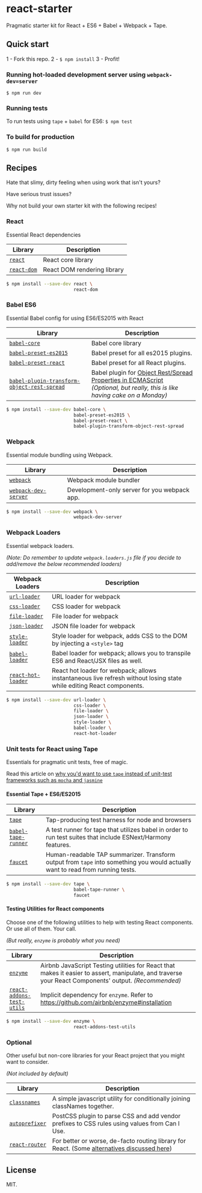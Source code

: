 # react-starter
Pragmatic starter kit for React + ES6 + Babel + Webpack + Tape.

## Quick start
1 - Fork this repo.
2 - ```$ npm install```
3 - Profit!

### Running hot-loaded development server using `webpack-dev=server`
```$ npm run dev```

### Running tests
To run tests using `tape` + `babel` for ES6:
```$ npm test```

### To build for production
```$ npm run build```


## Recipes
Hate that slimy, dirty feeling when using work that isn't yours?

Have serious trust issues?

Why not build your own starter kit with the following recipes!

### React
Essential React dependencies

Library | Description
------------ | -------------
[`react`](https://github.com/facebook/react) | React core library
[`react-dom`](https://github.com/facebook/react/tree/master/packages/react-dom) | React DOM rendering library

```bash
$ npm install --save-dev react \
                         react-dom
```

### Babel ES6
Essential Babel config for using ES6/ES2015 with React

Library | Description
------------ | -------------
[`babel-core`](https://github.com/babel/babel) | Babel core library
[`babel-preset-es2015`](https://github.com/babel/babel/tree/master/packages/babel-preset-es2015) | Babel preset for all es2015 plugins.
[`babel-preset-react`](https://github.com/babel/babel/tree/master/packages/babel-preset-react) | Babel preset for all React plugins.
[`babel-plugin-transform-object-rest-spread`](https://github.com/babel/babel/tree/master/packages/babel-plugin-transform-object-rest-spreadhttps://github.com/facebook/react/tree/master/packages/react-dom) | Babel plugin for [Object Rest/Spread Properties in ECMAScript](https://github.com/sebmarkbage/ecmascript-rest-spread) <br/> _(Optional, but really, this is like having cake on a Monday)_ 

```bash
$ npm install --save-dev babel-core \
                         babel-preset-es2015 \
                         babel-preset-react \
                         babel-plugin-transform-object-rest-spread
```

### Webpack
Essential module bundling using Webpack.

Library | Description
------------ | -------------
[`webpack`](https://github.com/webpack/webpack) | Webpack module bundler
[`webpack-dev-server`](https://github.com/webpack/webpack-dev-server) | Development-only server for you webpack app.

```bash
$ npm install --save-dev webpack \
                         webpack-dev-server
```

### Webpack Loaders
Essential webpack loaders.

_(Note: Do remember to update `webpack.loaders.js` file if you decide to add/remove the below recommended loaders)_

Webpack Loaders | Description
------------ | -------------
[`url-loader`](https://github.com/webpack/url-loader) | URL loader for webpack
[`css-loader`](https://github.com/webpack/css-loader) | CSS loader for webpack
[`file-loader`](https://github.com/webpack/file-loader) | File loader for webpack
[`json-loader`](https://github.com/webpack/json-loader) | JSON file loader for webpack
[`style-loader`](https://github.com/webpack/style-loader) | Style loader for webpack, adds CSS to the DOM by injecting a `<style>` tag
[`babel-loader`](https://github.com/babel/babel-loader) | Babel loader for webpack; allows you to transpile ES6 and React/JSX files as well.
[`react-hot-loader`](https://github.com/gaearon/react-hot-loader) | React hot loader for webpack; allows instantaneous live refresh without losing state while editing React components.

```bash
$ npm install --save-dev url-loader \
                         css-loader \
                         file-loader \
                         json-loader \
                         style-loader \
                         babel-loader \
                         react-hot-loader
```

### Unit tests for React using Tape
Essentials for pragmatic unit tests, free of magic.

Read this article on [why you'd want to use `tape` instead of unit-test frameworks such as `mocha` and `jasmine`](https://medium.com/javascript-scene/why-i-use-tape-instead-of-mocha-so-should-you-6aa105d8eaf4)

#### Essential Tape + ES6/ES2015
Library | Description
------------ | -------------
[`tape`](https://github.com/substack/tape) | Tap-producing test harness for node and browsers
[`babel-tape-runner`](https://github.com/wavded/babel-tape-runner) | A test runner for tape that utilizes babel in order to run test suites that include ESNext/Harmony features.
[`faucet`](https://github.com/substack/faucet) | Human-readable TAP summarizer. Transform output from `tape` into something you would actually want to read from running tests.

```bash
$ npm install --save-dev tape \
                         babel-tape-runner \
                         faucet
```

#### Testing Utilities for React components

Choose one of the following utilities to help with testing React components. Or use all of them. Your call.

_(But really, `enzyme` is probably what you need)_

Library | Description
------------ | -------------
[`enzyme`](https://github.com/airbnb/enzyme) | Airbnb JavaScript Testing utilities for React that makes it easier to assert, manipulate, and traverse your React Components' output. _(Recommended)_
[`react-addons-test-utils`](https://github.com/airbnb/enzyme) | Implicit dependency for `enzyme`. Refer to https://github.com/airbnb/enzyme#installation
                                                                     

```bash
$ npm install --save-dev enzyme \
                         react-addons-test-utils
```


### Optional
Other useful but non-core libraries for your React project that you might want to consider.

_(Not included by default)_

Library | Description
------------ | -------------
[`classnames`](https://github.com/JedWatson/classnames) | A simple javascript utility for conditionally joining classNames together.
[`autoprefixer`](https://github.com/postcss/autoprefixer) | PostCSS plugin to parse CSS and add vendor prefixes to CSS rules using values from Can I Use.
[`react-router`](https://github.com/reactjs/react-router) | For better or worse,  de-facto routing library for React. (Some [alternatives discussed here](https://auth0.com/blog/2016/04/19/react-router-alternatives/))


## License
MIT.
